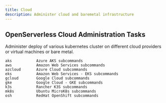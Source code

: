 ```yaml
---
title: Cloud
description: Administer cloud and baremetal infrastructure
---
```


## OpenServerless Cloud Administration Tasks

Administer deploy of various kubernetes cluster on different cloud providers 
or virtual machines or bare metal.

```text
aks           Azure AKS subcommands
aws           Amazon Web Services subcommands
azcloud       Azure Cloud subcommands
eks           Amazon Web Services - EKS subcommands
gcloud        Google Cloud subcommands
gke           Google Cloud - GKE subcommands
k3s           Rancher K3S subcommands
mk8s          Ubuntu MicroK8s subcommands
osh           RedHat OpenShift subcommands
```
